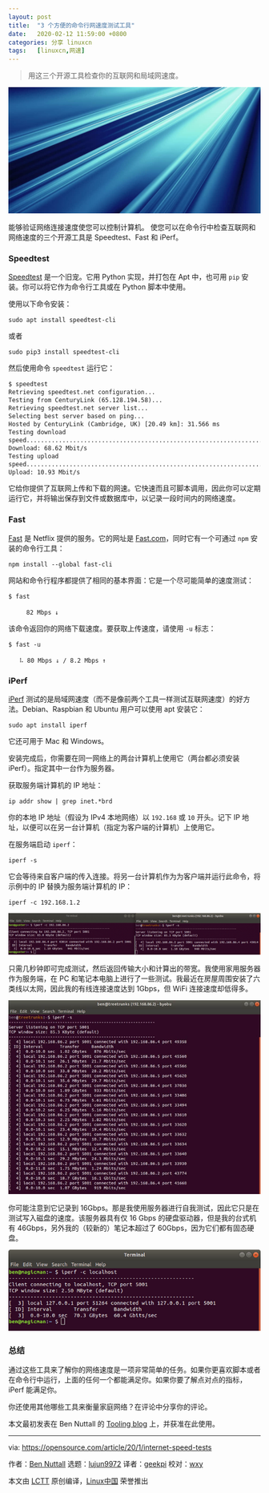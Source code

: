 ```yaml
---
layout: post
title:	"3 个方便的命令行网速度测试工具"
date:	2020-02-12 11:59:00 +0800 
categories:	分享 linuxcn 
tags:	[linuxcn,网速]
---
```




> 
> 用这三个开源工具检查你的互联网和局域网速度。
> 
> 
> 


![](/Asserts/Images/album/202002/12/115915kk6hkax1vparkuvk.jpg)


能够验证网络连接速度使您可以控制计算机。 使您可以在命令行中检查互联网和网络速度的三个开源工具是 Speedtest、Fast 和 iPerf。


### Speedtest


[Speedtest](https://github.com/sivel/speedtest-cli) 是一个旧宠。它用 Python 实现，并打包在 Apt 中，也可用 `pip` 安装。你可以将它作为命令行工具或在 Python 脚本中使用。


使用以下命令安装：



```
sudo apt install speedtest-cli
```

或者



```
sudo pip3 install speedtest-cli
```

然后使用命令 `speedtest` 运行它：



```
$ speedtest
Retrieving speedtest.net configuration...
Testing from CenturyLink (65.128.194.58)...
Retrieving speedtest.net server list...
Selecting best server based on ping...
Hosted by CenturyLink (Cambridge, UK) [20.49 km]: 31.566 ms
Testing download speed................................................................................
Download: 68.62 Mbit/s
Testing upload speed......................................................................................................
Upload: 10.93 Mbit/s
```

它给你提供了互联网上传和下载的网速。它快速而且可脚本调用，因此你可以定期运行它，并将输出保存到文件或数据库中，以记录一段时间内的网络速度。


### Fast


[Fast](https://github.com/sindresorhus/fast-cli) 是 Netflix 提供的服务。它的网址是 [Fast.com](https://fast.com/)，同时它有一个可通过 `npm` 安装的命令行工具：



```
npm install --global fast-cli
```

网站和命令行程序都提供了相同的基本界面：它是一个尽可能简单的速度测试：



```
$ fast

     82 Mbps ↓
```

该命令返回你的网络下载速度。要获取上传速度，请使用 `-u` 标志：



```
$ fast -u

   ⠧ 80 Mbps ↓ / 8.2 Mbps ↑
```

### iPerf


[iPerf](https://iperf.fr/) 测试的是局域网速度（而不是像前两个工具一样测试互联网速度）的好方法。Debian、Raspbian 和 Ubuntu 用户可以使用 apt 安装它：



```
sudo apt install iperf
```

它还可用于 Mac 和 Windows。


安装完成后，你需要在同一网络上的两台计算机上使用它（两台都必须安装 iPerf）。指定其中一台作为服务器。


获取服务端计算机的 IP 地址：



```
ip addr show | grep inet.*brd
```

你的本地 IP 地址（假设为 IPv4 本地网络）以 `192.168` 或 `10` 开头。记下 IP 地址，以便可以在另一台计算机（指定为客户端的计算机）上使用它。


在服务端启动 `iperf`：



```
iperf -s
```

它会等待来自客户端的传入连接。将另一台计算机作为为客户端并运行此命令，将示例中的 IP 替换为服务端计算机的 IP：



```
iperf -c 192.168.1.2
```

![iPerf](/Asserts/Images/album/202002/12/115954xfcosxwxxfi6hlfo.png "iPerf")


只需几秒钟即可完成测试，然后返回传输大小和计算出的带宽。我使用家用服务器作为服务端，在 PC 和笔记本电脑上进行了一些测试。我最近在房屋周围安装了六类线以太网，因此我的有线连接速度达到 1Gbps，但 WiFi 连接速度却低得多。


![](/Asserts/Images/album/202002/12/120342d5rz8xzq2uzdarur.jpg)


你可能注意到它记录到 16Gbps。那是我使用服务器进行自我测试，因此它只是在测试写入磁盘的速度。该服务器具有仅 16 Gbps 的硬盘驱动器，但是我的台式机有 46Gbps，另外我的（较新的）笔记本超过了 60Gbps，因为它们都有固态硬盘。


![iPerf](/Asserts/Images/album/202002/12/120034yyrz58c72ldfu5c5.png "iPerf")


### 总结


通过这些工具来了解你的网络速度是一项非常简单的任务。如果你更喜欢脚本或者在命令行中运行，上面的任何一个都能满足你。如果你要了解点对点的指标，iPerf 能满足你。


你还使用其他哪些工具来衡量家庭网络？在评论中分享你的评论。


本文最初发表在 Ben Nuttall 的 [Tooling blog](https://tooling.bennuttall.com/command-line-speedtest-tools/) 上，并获准在此使用。




---


via: <https://opensource.com/article/20/1/internet-speed-tests>


作者：[Ben Nuttall](https://opensource.com/users/bennuttall) 选题：[lujun9972](https://github.com/lujun9972) 译者：[geekpi](https://github.com/geekpi) 校对：[wxy](https://github.com/wxy)


本文由 [LCTT](https://github.com/LCTT/TranslateProject) 原创编译，[Linux中国](https://linux.cn/) 荣誉推出
